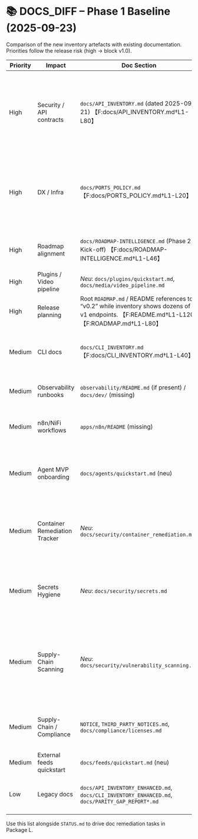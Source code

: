 # 📚 DOCS_DIFF – Phase 1 Baseline (2025-09-23)

Comparison of the new inventory artefacts with existing documentation. Priorities follow the release risk (high → block v1.0).

| Priority | Impact | Doc Section | Source of Truth | Delta Description | Proposed Fix |
| --- | --- | --- | --- | --- | --- |
| High | Security / API contracts | `docs/API_INVENTORY.md` (dated 2025-09-21) 【F:docs/API_INVENTORY.md†L1-L80】 | `inventory/apis.json` (52 services enumerated) 【F:inventory/apis.json†L1-L20】 | Markdown table only lists legacy services (e.g. auth-service, archive) and omits new agents, plugin-runner, ops-controller, media-forensics, Flowise connectors. Response models + status codes diverge from current FastAPI implementations. | 🔄 **Vertagt bis Wave 6 (Package L)** – Umsetzung erfolgt gemeinsam mit Inventar-Automatisierung (`backlog/phase2/PACKAGE_SEQUENCE.yaml`). |
| High | DX / Infra | `docs/PORTS_POLICY.md` 【F:docs/PORTS_POLICY.md†L1-L20】 | `inventory/services.json` (port mappings) 【F:inventory/services.json†L1-L392】 | Policy lists only handful of services; ignores new host bindings (Flowise 3417, egress 8615, NiFi 11443, plugin runner 8621, etc.) and mentions “no standard ports” while compose overlays expose Postgres/OpenSearch hosts. | 🔄 **Vertagt bis Wave 6 (Package L)** – konsolidierte Portliste wird mit Inventory-Aktualisierung generiert (siehe `backlog/phase2/ITERATION-01_PLAN.md`). |
| High | Roadmap alignment | `docs/ROADMAP-INTELLIGENCE.md` (Phase 2 Kick-off) 【F:docs/ROADMAP-INTELLIGENCE.md†L1-L46】 | `ROADMAP_STATUS.md` (new baseline) | Missing narrative on packages A–L, dependencies, and milestones. Stakeholders lack official doc pointer. | ✅ **Erledigt (2025-09-23):** Dokument mit Phase-2-Wellen, Wave-1-Deliverables, Governance-Guardrails und Artefakt-Links gefüllt. Folgepflege über Inventory-Skripte. |
| High | Plugins / Video pipeline | _Neu_: `docs/plugins/quickstart.md`, `docs/media/video_pipeline.md` | Plugin runner & video ingest artefacts (Wave 3) | Docs for sandbox runner + media pipeline missing. | ✅ **Erledigt (2025-09-25):** Quickstarts beschreiben Registry-Schema, Feature-Flags, Offline-Demo & Grafana Panels. |
| High | Release planning | Root `ROADMAP.md` / README references to “v0.2” while inventory shows dozens of v1 endpoints. 【F:README.md†L1-L120】【F:ROADMAP.md†L1-L80】 | `STATUS.md`, `ROADMAP_STATUS.md` | README + roadmap still state v0.2 deliverables and omit new packages (Flowise, video, plugins). | ✅ **Erledigt (2025-09-24):** README-Header auf Phase 2 Wave 1 aktualisiert, 5-Minuten-Demo ergänzt; `ROADMAP.md` verweist auf Wave-Sequenz. |
| Medium | CLI docs | `docs/CLI_INVENTORY.md` 【F:docs/CLI_INVENTORY.md†L1-L40】 | `inventory/apis.json`, `cli/it_cli/root.py` 【F:cli/it_cli/root.py†L1-L120】 | CLI inventory last generated 2025-09-21; misses new commands (inventory sync, plugin ops) and mislabels service mappings. | Regenerate CLI inventory after adding inventory integration; document new commands in README. |
| Medium | Observability runbooks | `observability/README.md` (if present) / `docs/dev/` (missing) | `inventory/findings.md` 【F:inventory/findings.md†L1-L69】 | No documentation on required metrics/health endpoints vs actual gaps; risk for SLO alignment. | Add observability checklist referencing findings; include instructions per service. |
| Medium | n8n/NiFi workflows | `apps/n8n/README` (missing) | `apps/n8n/*.json` 【F:apps/n8n/fact-checking-assistant-v2.json†L1-L80】 | No doc explains how to import or schedule standard playbooks; Phase 2 package D blocked. | Create how-to for importing flows, enabling retries, and mapping env vars. |
| Medium | Agent MVP onboarding | `docs/agents/quickstart.md` (neu) | `services/flowise-connector/app/main.py` 【F:services/flowise-connector/app/main.py†L1-L520】 | Previously missing setup doc for agent governance/rate-limit MVP. | ✅ **Erledigt (2025-09-26, aktualisiert 2025-10-02 & 2025-10-05):** Quickstart deckt Flags, Curl-Demo, Frontend MVP, Grafana-Tiles, OPA-Policy-Integration inkl. Deny-Meldungen sowie den sechsteiligen Tool-Katalog mit Parameter-Schema. |
| Medium | Container Remediation Tracker | _Neu_: `docs/security/container_remediation.md` | `scripts/security/update_frontend_dependencies.sh`, `docs/security/vulnerability_scanning.md` 【F:docs/security/container_remediation.md†L1-L120】【F:scripts/security/update_frontend_dependencies.sh†L1-L92】【F:docs/security/vulnerability_scanning.md†L195-L201】 | Trackertafel mit Owners/Deadlines für Critical CVEs (Frontend Refresh, Plattform-Images, Airflow/Superset/Golang). Ergänzt Runbook-Skript für pnpm-Upgrades. | ✅ **Neu (2025-09-25):** Erstellt, wöchentliche Security-Sync als Review-Instanz. |
| Medium | Secrets Hygiene | _Neu_: `docs/security/secrets.md` | `artifacts/security/secrets/summary.json`, `policy/secrets_allowlist.json`, `scripts/run_secrets_hygiene.py` 【F:docs/security/secrets.md†L1-L200】【F:artifacts/security/secrets/summary.json†L1-L40】【F:policy/secrets_allowlist.json†L1-L60】【F:scripts/run_secrets_hygiene.py†L1-L500】 | Redaktions-Policy, Allowlist-Governance und deterministische Artefakte für Gate `secrets_hygiene`. | ✅ **Neu (2025-10-05):** Gate + Doku live; CI kommentiert Warn-Level bei historischen Platzhaltern. |
| Medium | Supply-Chain Scanning | _Neu_: `docs/security/vulnerability_scanning.md` | `scripts/run_vuln_policy_sca.py`, `scripts/run_vuln_policy_images.py`, `artifacts/security/sca/sca_summary.json`, `artifacts/security/images/scan_summary.json` 【F:scripts/run_vuln_policy_sca.py†L1-L486】【F:scripts/run_vuln_policy_images.py†L1-L400】【F:artifacts/security/sca/sca_summary.json†L1-L60】【F:artifacts/security/images/scan_summary.json†L1-L80】【F:docs/security/vulnerability_scanning.md†L1-L200】 | Docs bündeln SCA (Python/Node) und neues Container-Gate `vuln_policy_images` inkl. Trivy-Berichten, Baseline-Governance und Delta-Kommentar. | ✅ **Erledigt (2025-09-26):** Anleitung für beide Gates, Policy-Overrides, lokale Runs und CI-Verankerung ergänzt. |
| Medium | Supply-Chain / Compliance | `NOTICE`, `THIRD_PARTY_NOTICES.md`, `docs/compliance/licenses.md` | `artifacts/sbom/source/*.json`, `artifacts/sbom/images/*.cdx.json`, `artifacts/compliance/licenses/*.json` 【F:NOTICE†L1-L14】【F:THIRD_PARTY_NOTICES.md†L1-L40】【F:docs/compliance/licenses.md†L6-L62】 | Bisher fehlte ein zentraler Verweis auf SBOM-/Lizenzartefakte; Compliance-Gate `SEC-SBX-3` konnte nicht abgenommen werden. | ✅ **Erledigt (2025-09-25):** Source- und Image-SBOM-Generatoren dokumentiert, CI-Gates verankert, Lizenzmatrizen verlinkt. |
| Medium | External feeds quickstart | `docs/feeds/quickstart.md` (neu) | `services/feed-ingestor/app/main.py` 【F:services/feed-ingestor/app/main.py†L118-L308】 | No documentation existed for feed ingestion pipeline and metrics. | ✅ **Erledigt (2025-09-26):** Quickstart outlines flags, scheduler, metrics, offline smoke demo. |
| Low | Legacy docs | `docs/API_INVENTORY_ENHANCED.md`, `docs/CLI_INVENTORY_ENHANCED.md`, `docs/PARITY_GAP_REPORT*.md` | `inventory/` artefacts | Enhanced variants duplicate outdated inventories; should reference new JSON instead. | Archive or update enhanced docs to avoid conflicting guidance. |

Use this list alongside `STATUS.md` to drive doc remediation tasks in Package L.
